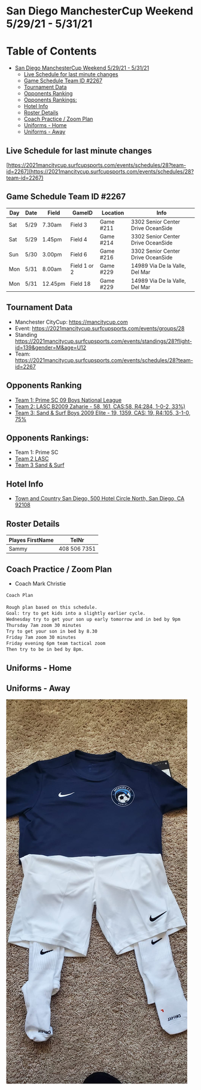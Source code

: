 # San Diego ManchesterCup Weekend 5/29/21 - 5/31/21


Table of Contents
=================

* [San Diego ManchesterCup Weekend 5/29/21 - 5/31/21](#san-diego-manchestercup-weekend-52921---53121)
   * [Live Schedule for last minute changes](#live-schedule-for-last-minute-changes)
   * [Game Schedule Team ID #2267](#game-schedule-team-id-2267)
   * [Tournament Data](#tournament-data)
   * [Opponents Ranking](#opponents-ranking)
   * [Opponents Rankings:](#opponents-rankings)
   * [Hotel Info](#hotel-info)
   * [Roster Details](#roster-details)
   * [Coach Practice / Zoom Plan](#coach-practice--zoom-plan)
   * [Uniforms - Home](#uniforms---home)
   * [Uniforms - Away](#uniforms---away)


## Live Schedule for last minute changes

[https://2021mancitycup.surfcupsports.com/events/schedules/28?team-id=2267](https://2021mancitycup.surfcupsports.com/events/schedules/28?team-id=2267)

## Game Schedule Team ID #2267
Day | Date | Field | GameID | Location | Info
---|---|---|---|---|---
Sat| 5/29 | 7.30am | Field 3 | Game #211 | 3302 Senior Center Drive OceanSide   |  Group Round Flight2
Sat| 5/29 | 1.45pm | Field 4 | Game #214 | 3302 Senior Center Drive OceanSide | Group Round Flight 2
Sun| 5/30 |3.00pm | Field 6 | Game #216 | 3302 Senior Center Drive OceanSide |  Group Round Flight 2
Mon | 5/31| 8.00am |  Field 1 or 2|  Game #229 |  14989 Via De la Valle, Del Mar | Semi Finals 
Mon | 5/31|12.45pm | Field 18 | Game #229 | 14989  Via De la Valle, Del Mar | Finals

## Tournament Data
- Manchester CityCup: https://mancitycup.com
- Event: https://2021mancitycup.surfcupsports.com/events/groups/28
- Standing https://2021mancitycup.surfcupsports.com/events/standings/28?flight-id=139&gender=M&age=U12
- Team: https://2021mancitycup.surfcupsports.com/events/schedules/28?team-id=2267

## Opponents Ranking
- [Team 1: Prime SC 09 Boys National League](https://home.gotsoccer.com/(X(1))/rankings/team.aspx?TeamID=1158574)
- [Team 2: LASC B2009 Zaharie  - 58, 161, CAS:58, R4:284,  1-0-2, 33%)](https://home.gotsoccer.com/(X(1))/rankings/results.aspx?Level=State&Gender=Boys&Age=12&State=CAS&pos=133&hl=897922)
- [Team 3: Sand & Surf Boys 2009 Elite - 19, 1359, CAS: 19, R4:105, 3-1-0, 75%](https://home.gotsoccer.com/(X(1))/rankings/team.aspx?TeamID=1139823)

## Opponents Rankings:
- Team 1: Prime SC
- [Team 2 LASC](https://home.gotsoccer.com/(X(1))/rankings/results.aspx?Level=State&Gender=Boys&Age=12&State=CAS&pos=59&hl=1521544)
- [Team 3 Sand & Surf](https://home.gotsoccer.com/(X(1))/rankings/results.aspx?Level=State&Gender=Boys&Age=12&State=CAS&pos=27&hl=1286574)

## Hotel Info
- [Town and Country San Diego, 500 Hotel Circle North, San Diego, CA 92108](https://www.google.com/maps/place/500+Hotel+Cir+N,+San+Diego)

## Roster Details
Playes FirstName | TelNr
---|---
Sammy | 408 506 7351



## Coach Practice / Zoom Plan
- Coach Mark Christie
```
Coach Plan

Rough plan based on this schedule.
Goal: try to get kids into a slightly earlier cycle.
Wednesday try to get your son up early tomorrow and in bed by 9pm 
Thursday 7am zoom 30 minutes
Try to get your son in bed by 8.30 
Friday 7am zoom 30 minutes 
Friday evening 6pm team tactical zoom 
Then try to be in bed by 8pm.
```

## Uniforms - Home


## Uniforms - Away
![AWAY](./JPG/away_uniform.jpg)

